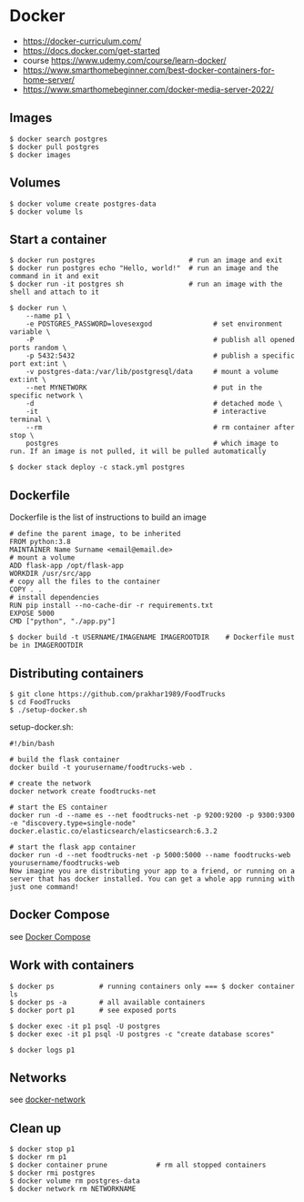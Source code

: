 # Docker

* https://docker-curriculum.com/
* https://docs.docker.com/get-started
* course https://www.udemy.com/course/learn-docker/
* https://www.smarthomebeginner.com/best-docker-containers-for-home-server/
* https://www.smarthomebeginner.com/docker-media-server-2022/

## Images
    $ docker search postgres
    $ docker pull postgres
    $ docker images

## Volumes
    $ docker volume create postgres-data
    $ docker volume ls

## Start a container
    $ docker run postgres                       # run an image and exit
    $ docker run postgres echo "Hello, world!"  # run an image and the command in it and exit
    $ docker run -it postgres sh                # run an image with the shell and attach to it

    $ docker run \
        --name p1 \
        -e POSTGRES_PASSWORD=lovesexgod               # set environment variable \
        -P                                            # publish all opened ports random \
        -p 5432:5432                                  # publish a specific port ext:int \
        -v postgres-data:/var/lib/postgresql/data     # mount a volume ext:int \
        --net MYNETWORK                               # put in the specific network \
        -d                                            # detached mode \
        -it                                           # interactive terminal \
        --rm                                          # rm container after stop \
        postgres                                      # which image to run. If an image is not pulled, it will be pulled automatically 

    $ docker stack deploy -c stack.yml postgres

## Dockerfile
Dockerfile is the list of instructions to build an image

    # define the parent image, to be inherited
    FROM python:3.8
    MAINTAINER Name Surname <email@email.de>
    # mount a volume
    ADD flask-app /opt/flask-app
    WORKDIR /usr/src/app
    # copy all the files to the container
    COPY . .
    # install dependencies
    RUN pip install --no-cache-dir -r requirements.txt
    EXPOSE 5000
    CMD ["python", "./app.py"]

    $ docker build -t USERNAME/IMAGENAME IMAGEROOTDIR    # Dockerfile must be in IMAGEROOTDIR

## Distributing containers
    $ git clone https://github.com/prakhar1989/FoodTrucks
    $ cd FoodTrucks
    $ ./setup-docker.sh
  
setup-docker.sh:

    #!/bin/bash

    # build the flask container
    docker build -t yourusername/foodtrucks-web .
    
    # create the network
    docker network create foodtrucks-net
    
    # start the ES container
    docker run -d --name es --net foodtrucks-net -p 9200:9200 -p 9300:9300 -e "discovery.type=single-node" docker.elastic.co/elasticsearch/elasticsearch:6.3.2
    
    # start the flask app container
    docker run -d --net foodtrucks-net -p 5000:5000 --name foodtrucks-web yourusername/foodtrucks-web
    Now imagine you are distributing your app to a friend, or running on a server that has docker installed. You can get a whole app running with just one command!





## Docker Compose
see [Docker Compose](docker-compose.md)

## Work with containers
    $ docker ps           # running containers only === $ docker container ls
    $ docker ps -a        # all available containers
    $ docker port p1      # see exposed ports

    $ docker exec -it p1 psql -U postgres
    $ docker exec -it p1 psql -U postgres -c "create database scores"

    $ docker logs p1

## Networks
see [docker-network](docker-network.md)

## Clean up
    $ docker stop p1
    $ docker rm p1
    $ docker container prune            # rm all stopped containers
    $ docker rmi postgres
    $ docker volume rm postgres-data
    $ docker network rm NETWORKNAME
